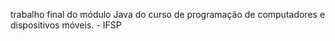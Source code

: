  trabalho final  do  módulo Java do curso de programação de computadores e dispositivos móveis. - IFSP
 
